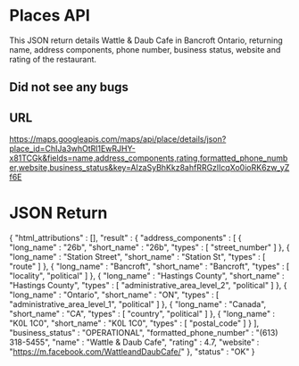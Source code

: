 # Places API
This JSON return details Wattle & Daub Cafe in Bancroft Ontario, returning name, address components, phone number, business status, website and rating of the restaurant.

## Did not see any bugs

## URL
https://maps.googleapis.com/maps/api/place/details/json?place_id=ChIJa3whOtRl1EwRJHY-x81TCGk&fields=name,address_components,rating,formatted_phone_number,website,business_status&key=AIzaSyBhKkz8ahfRRGzlIcqXo0ioRK6zw_yZf6E

# JSON Return

{
   "html_attributions" : [],
   "result" : {
      "address_components" : [
         {
            "long_name" : "26b",
            "short_name" : "26b",
            "types" : [ "street_number" ]
         },
         {
            "long_name" : "Station Street",
            "short_name" : "Station St",
            "types" : [ "route" ]
         },
         {
            "long_name" : "Bancroft",
            "short_name" : "Bancroft",
            "types" : [ "locality", "political" ]
         },
         {
            "long_name" : "Hastings County",
            "short_name" : "Hastings County",
            "types" : [ "administrative_area_level_2", "political" ]
         },
         {
            "long_name" : "Ontario",
            "short_name" : "ON",
            "types" : [ "administrative_area_level_1", "political" ]
         },
         {
            "long_name" : "Canada",
            "short_name" : "CA",
            "types" : [ "country", "political" ]
         },
         {
            "long_name" : "K0L 1C0",
            "short_name" : "K0L 1C0",
            "types" : [ "postal_code" ]
         }
      ],
      "business_status" : "OPERATIONAL",
      "formatted_phone_number" : "(613) 318-5455",
      "name" : "Wattle & Daub Cafe",
      "rating" : 4.7,
      "website" : "https://m.facebook.com/WattleandDaubCafe/"
   },
   "status" : "OK"
}
